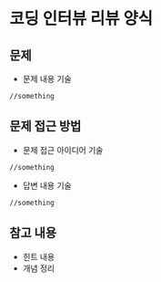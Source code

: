 # 코딩 인터뷰 리뷰 양식

## 문제

- 문제 내용 기술

```
//something
```



## 문제 접근 방법

- 문제 접근 아이디어 기술


```
//something
```

- 답변 내용 기술

```
//something
```



## 참고 내용

- 힌트 내용
- 개념 정리